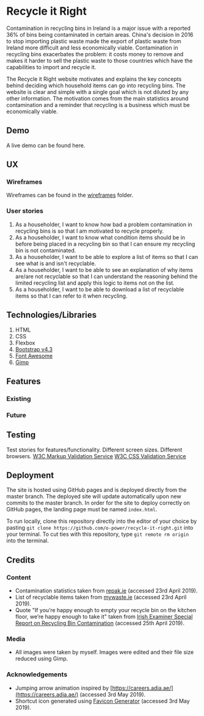 # Recycle it Right
Contamination in recycling bins in Ireland is a major issue with a reported 36% of bins being contaminated in certain areas. China's decision in 2016 to stop importing plastic waste made the export of plastic waste from Ireland more difficult and less economically viable. Contamination in recycling bins exacerbates the problem: it costs money to remove and makes it harder to sell the plastic waste to those countries which have the capabilities to import and recycle it.

The Recycle it Right website motivates and explains the key concepts behind deciding which household items can go into recycling bins. The website is clear and simple with a single goal which is not diluted by any other information. The motivation comes from the main statistics around contamination and a reminder that recycling is a business which must be economically viable.

## Demo
A live demo can be found here.

## UX
### Wireframes
Wireframes can be found in the [wireframes](https://github.com/o-power/recycle-it-right/tree/master/wireframes) folder.
### User stories
1. As a householder, I want to know how bad a problem contamination in recycling bins is so that I am motivated to recycle properly.
2. As a householder, I want to know what condition items should be in before being placed in a recycling bin so that I can ensure my recycling bin is not contaminated.
3. As a householder, I want to be able to explore a list of items so that I can see what is and isn't recyclable.
4. As a householder, I want to be able to see an explanation of why items are/are not recyclable so that I can understand the reasoning behind the limited recycling list and apply this logic to items not on the list.
5. As a householder, I want to be able to download a list of recyclable items so that I can refer to it when recycling.

## Technologies/Libraries
1. HTML
2. CSS
3. Flexbox
4. [Bootstrap v4.3](https://getbootstrap.com/)
5. [Font Awesome](https://fontawesome.com/)
6. [Gimp](https://www.gimp.org/)

## Features
### Existing
### Future

## Testing
Test stories for features/functionality. Different screen sizes. Different browsers.
[W3C Markup Validation Service](https://validator.w3.org/)
[W3C CSS Validation Service](https://jigsaw.w3.org/css-validator/)

## Deployment
The site is hosted using GitHub pages and is deployed directly from the master branch. The deployed site will update automatically upon new commits to the master branch. In order for the site to deploy correctly on GitHub pages, the landing page must be named `index.html`.

To run locally, clone this repository directly into the editor of your choice by pasting `git clone https://github.com/o-power/recycle-it-right.git` into your terminal. To cut ties with this repository, type `git remote rm origin` into the terminal.

## Credits
### Content
- Contamination statistics taken from [repak.ie](https://repak.ie/our-campaigns/news/save-our-nation-from-contamination/) (accessed 23rd April 2019).
- List of recyclable items taken from [mywaste.ie](https://www.mywaste.ie/what-to-do-with-my-recycling/) (accessed 23rd April 2019).
- Quote "If you’re happy enough to empty your recycle bin on the kitchen floor, we’re happy enough to take it" taken from [Irish Examiner Special Report on Recycling Bin Contamination](https://www.irishexaminer.com/breakingnews/specialreports/special-report-failure-of-irish-households-to-recycle-properly-is-a-massive-waste-of-time-829833.html) (accessed 25th April 2019).
### Media
- All images were taken by myself. Images were edited and their file size reduced using Gimp. 
### Acknowledgements
- Jumping arrow animation inspired by [https://careers.adia.ae/](https://careers.adia.ae/) (accessed 3rd May 2019).
- Shortcut icon generated using [Favicon Generator](https://realfavicongenerator.net/) (accessed 3rd May 2019).
